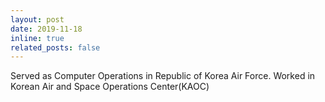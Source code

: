 ```yaml
---
layout: post
date: 2019-11-18
inline: true
related_posts: false
---
```


Served as Computer Operations in Republic of Korea Air Force. Worked in Korean Air and Space Operations Center(KAOC)